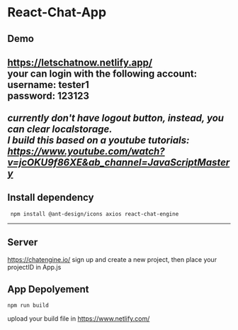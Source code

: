 # React-Chat-App
## Demo
https://letschatnow.netlify.app/ <br>
your can login with the following account: <br>
**username:** tester1 <br>
**password:** 123123  
<br>
*currently don't have logout button, instead,  you can clear localstorage.* <br>
*I build this based on a youtube tutorials: https://www.youtube.com/watch?v=jcOKU9f86XE&ab_channel=JavaScriptMastery*
---


## Install dependency 
```
 npm install @ant-design/icons axios react-chat-engine
```

---

## Server
https://chatengine.io/
sign up and create a new project, then place your projectID in App.js
## App Depolyement
```
npm run build
```
upload your build file in https://www.netlify.com/
